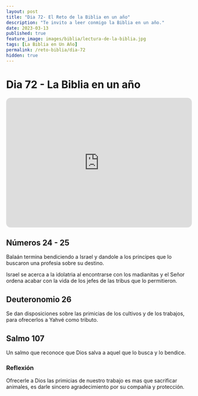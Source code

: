 ```yaml
---
layout: post
title: "Dia 72- El Reto de la Biblia en un año"
description: "Te invito a leer conmigo la Biblia en un año."
date: 2023-03-13
published: true
feature_image: images/biblia/lectura-de-la-biblia.jpg
tags: [La Biblia en Un Año]
permalink: /reto-biblia/dia-72
hidden: true
---
```


# Dia 72 - La Biblia en un año
<iframe style="border-radius:12px" src="https://open.spotify.com/embed/episode/5R4Kvnx2877jzAct9VvjZe?utm_source=generator" width="100%" height="352" frameBorder="0" allowfullscreen="" allow="autoplay; clipboard-write; encrypted-media; fullscreen; picture-in-picture" loading="lazy"></iframe>

## Números 24 - 25
Balaán termina bendiciendo a Israel y dandole a los principes que lo buscaron una profesia sobre su destino.

Israel se acerca a la idolatria al encontrarse con los madianitas y el Señor ordena acabar con la vida de los jefes de las tribus que lo permitieron.

## Deuteronomio 26
Se dan disposiciones sobre las primicias de los cultivos y de los trabajos, para ofrecerlos a Yahvé como tributo.

## Salmo 107
Un salmo que reconoce que Dios salva a aquel que lo busca y lo bendice.

### Reflexión
Ofrecerle a Dios las primicias de nuestro trabajo es mas que sacrificar animales, es darle sincero agradecimiento por su compañia y protección.








